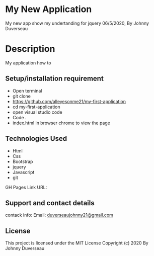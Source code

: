 # My New Application
My new app show my undertanding for jquery
 06/5/2020, By Johnny Duverseau
# Description
My application how to 


## Setup/installation requirement
- Open terminal
- git clone 
-  https://github.com/alleyesonme21/my-first-application
- cd my-first-application
- open visual studio code 
- Code .
- index.html in browser chrome to view the page 
## Technologies Used
- Html
-  Css
- Bootstrap 
- jquery
- Javascript
- git

GH Pages Link
URL: 

## Support and contact details
contack info: Email: duverseaujohnny21@gmail.com

## License
This project is licensed under the MIT License 
Copyright (c)  2020 By Johnny Duverseau
